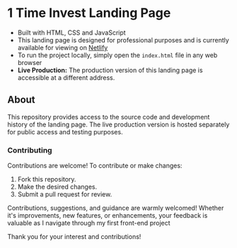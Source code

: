 # 1 Time Invest Landing Page

- Built with HTML, CSS and JavaScript
- This landing page is designed for professional purposes and is currently available for viewing on [Netlify](https://bruno-one-time-invest.netlify.app/)
- To run the project locally, simply open the `index.html` file in any web browser
- **Live Production:** The production version of this landing page is accessible at a different address.

## About
This repository provides access to the source code and development history of the landing page. The live production version is hosted separately for public access and testing purposes.

### Contributing
Contributions are welcome! To contribute or make changes:
1. Fork this repository.
2. Make the desired changes.
3. Submit a pull request for review.

Contributions, suggestions, and guidance are warmly welcomed! Whether it's improvements, new features, or enhancements, your feedback is valuable as I navigate through my first front-end project

Thank you for your interest and contributions!
